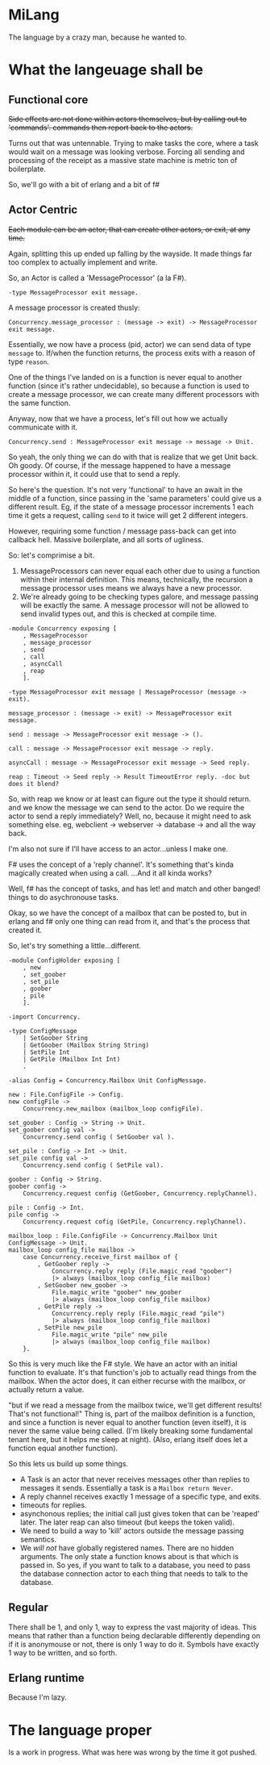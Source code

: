 # MiLang

The language by a crazy man, because he wanted to.

# What the langeuage shall be

## Functional core

~~Side effects are not done within actors themselves, but by calling out
to 'commands'. commands then report back to the actors.~~

Turns out that was untennable. Trying to make tasks the core, where a task
would wait on a message was looking verbose. Forcing all sending and processing
of the receipt as a massive state machine is metric ton of boilerplate.

So, we'll go with a bit of erlang and a bit of f#

## Actor Centric

~~Each module can be an actor, that can create other actors, or exit, at
any time.~~

Again, splitting this up ended up falling by the wayside. It made things far too
complex to actually implement and write.

So, an Actor is called a 'MessageProcessor' (a la F#).

```milang
-type MessageProcessor exit message.
```

A message processor is created thusly:

```milang
Concurrency.message_processor : (message -> exit) -> MessageProcessor exit message.
```

Essentially, we now have a process (pid, actor) we can send data of type
`message` to. If/when the function returns, the process exits with a reason of
type `reason`.

One of the things I've landed on is a function is never equal to another
function (since it's rather undecidable), so because a function is used to create
a message processor, we can create many different processors with the same
function.

Anyway, now that we have a process, let's fill out how we actually communicate
with it.

```milang
Concurrency.send : MessageProcessor exit message -> message -> Unit.
```

So yeah, the only thing we can do with that is realize that we get Unit back.
Oh goody. Of course, if the message happened to have a message processor within
it, it could use that to send a reply.

So here's the question. It's not very 'functional' to have an await in the middle
of a function, since passing in the 'same parameters' could give us a different
result. Eg, if the state of a message processor increments 1 each time it gets
a request, calling `send` to it twice will get 2 different integers.

However, requiring some function / message pass-back can get into callback hell.
Massive boilerplate, and all sorts of ugliness.

So: let's comprimise a bit.

1. MessageProcessors can never equal each other due to using a function within
   their internal definition. This means, technically, the recursion a message
   processor uses means we always have a new processor.
2. We're already going to be checking types galore, and message passing will be
   exactly the same. A message processor will not be allowed to send invalid
   types out, and this is checked at compile time.

```milang
-module Concurrency exposing [
	, MessageProcessor
	, message_processor
	, send
	, call
	, asyncCall
	, reap
	].

-type MessageProcessor exit message | MessageProcessor (message -> exit).

message_processor : (message -> exit) -> MessageProcessor exit message.

send : message -> MessageProcessor exit message -> ().

call : message -> MessageProcessor exit message -> reply.

asyncCall : message -> MessageProcessor exit message -> Seed reply.

reap : Timeout -> Seed reply -> Result TimeoutError reply. -doc but does it blend?
```

So, with reap we know or at least can figure out the type it should return. and
we know the message we can send to the actor. Do we require the actor to send
a reply immediately? Well, no, because it might need to ask something else. eg,
webclient -> webserver -> database -> and all the way back.

I'm also not sure if I'll have access to an actor...unless I make one.

F# uses the concept of a 'reply channel'. It's something that's kinda magically
created when using a call. ...And it all kinda works?

Well, f# has the concept of tasks, and has let! and match and other banged!
things to do asychronouse tasks.

Okay, so we have the concept of a mailbox that can be posted to, but in erlang
and f# only one thing can read from it, and that's the process that created it.

So, let's try something a little...different.

```milang
-module ConfigHolder exposing [
	, new
	, set_goober
	, set_pile
	, goober
	, pile
	].

-import Concurrency.

-type ConfigMessage
	| SetGoober String
	| GetGoober (Mailbox String String)
	| SetPile Int
	| GetPile (Mailbox Int Int)
	.

-alias Config = Concurrency.Mailbox Unit ConfigMessage.

new : File.ConfigFile -> Config.
new configFile ->
	Concurrency.new_mailbox (mailbox_loop configFile).

set_goober : Config -> String -> Unit.
set_goober config val ->
	Concurrency.send config ( SetGoober val ).

set_pile : Config -> Int -> Unit.
set_pile config val ->
	Concurrency.send config ( SetPile val).

goober : Config -> String.
goober config ->
	Concurrency.request config (GetGoober, Concurrency.replyChannel).

pile : Config -> Int.
pile config ->
	Concurrency.request cofig (GetPile, Concurrency.replyChannel).

mailbox_loop : File.ConfigFile -> Concurrency.Mailbox Unit ConfigMessage -> Unit.
mailbox_loop config_file mailbox ->
	case Concurrency.receive_first mailbox of {
		, GetGoober reply ->
			Concurrency.reply reply (File.magic_read "goober")
			|> always (mailbox_loop config_file mailbox)
		, SetGoober new_goober ->
			File.magic_write "goober" new_goober
			|> always (mailbox_loop config_file mailbox)
		, GetPile reply ->
			Concurrency.reply reply (File.magic_read "pile")
			|> always (mailbox_loop config_file mailbox)
		, SetPile new_pile
			File.magic_write "pile" new_pile
			|> always (mailbox_loop config_file mailbox)
	}.
```

So this is very much like the F# style. We have an actor with an initial function
to evaluate. It's that function's job to actually read things from the mailbox.
When the actor does, it can either recurse with the mailbox, or actually return
a value.

"but if we read a message from the mailbox twice, we'll get different results!
That's not functional!" Thing is, part of the mailbox definition is a function,
and since a function is never equal to another function (even itself), it is
never the same value being called. (I'm likely breaking some fundamental tenant
here, but it helps me sleep at night). (Also, erlang itself does let a function
equal another function).

So this lets us build up some things.

* A Task is an actor that never receives messages other than replies to messages
  it sends. Essentially a task is a `Mailbox return Never`.
* A reply channel receives exactly 1 message of a specific type, and exits.
* timeouts for replies.
* asynchonous replies; the initial call just gives  token that can be 'reaped'
  later. The later reap can also timeout (but keeps the token valid).
* We need to build a way to 'kill' actors outside the message passing semantics.
* We _will not_ have globally registered names. There are no hidden arguments.
  The only state a function knows about is that which is passed in. So yes, if
  you want to talk to a database, you need to pass the database connection actor
  to each thing that needs to talk to the database.

## Regular

There shall be 1, and only 1, way to express the vast majority of ideas.
This means that rather than a function being declarable differently 
depending on if it is anonymouse or not, there is only 1 way to do it.
Symbols have exactly 1 way to be written, and so forth.

## Erlang runtime

Because I'm lazy.

# The language proper

Is a work in progress. What was here was wrong by the time it got pushed.


